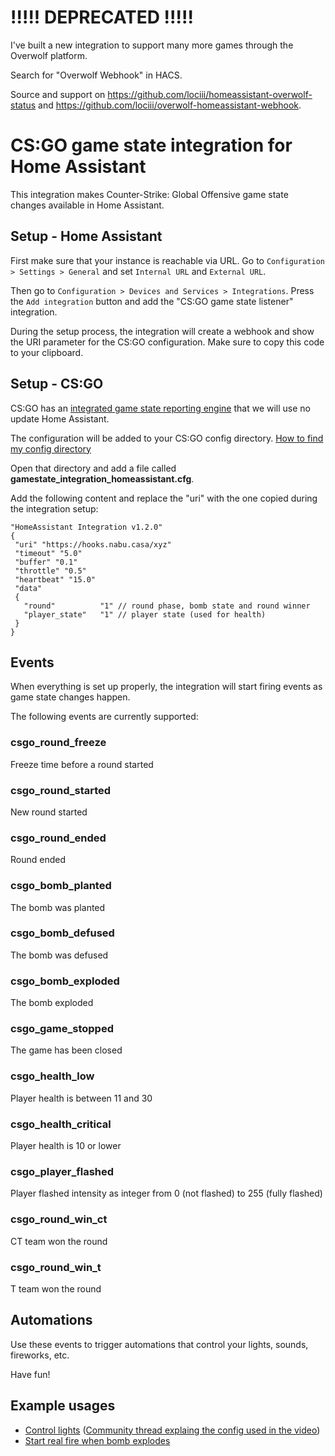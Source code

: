 # !!!!! DEPRECATED !!!!!

I've built a new integration to support many more games through the Overwolf platform.

Search for "Overwolf Webhook" in HACS.

Source and support on https://github.com/lociii/homeassistant-overwolf-status and https://github.com/lociii/overwolf-homeassistant-webhook.

# CS:GO game state integration for Home Assistant

This integration makes Counter-Strike: Global Offensive game state changes available in Home Assistant.

## Setup - Home Assistant

First make sure that your instance is reachable via URL. Go to `Configuration > Settings > General` and set `Internal URL` and `External URL`.

Then go to `Configuration > Devices and Services > Integrations`. Press the `Add integration` button and add the "CS:GO game state listener" integration.

During the setup process, the integration will create a webhook and show the URI parameter for the CS:GO configuration.
Make sure to copy this code to your clipboard.

## Setup - CS:GO

CS:GO has an [integrated game state reporting engine](https://www.reddit.com/r/GlobalOffensive/comments/cjhcpy/game_state_integration_a_very_large_and_indepth/) that we will use no update Home Assistant.

The configuration will be added to your CS:GO config directory.
[How to find my config directory](https://developer.valvesoftware.com/wiki/Counter-Strike:_Global_Offensive_Game_State_Integration#Locating_CS:GO_Install_Directory)

Open that directory and add a file called **gamestate_integration_homeassistant.cfg**.

Add the following content and replace the "uri" with the one copied during the integration setup:

```
"HomeAssistant Integration v1.2.0"
{
 "uri" "https://hooks.nabu.casa/xyz"
 "timeout" "5.0"
 "buffer" "0.1"
 "throttle" "0.5"
 "heartbeat" "15.0"
 "data"
 {
   "round"          "1" // round phase, bomb state and round winner
   "player_state"   "1" // player state (used for health)
 }
}
```

## Events

When everything is set up properly, the integration will start firing events as game state changes happen.

The following events are currently supported:

### csgo_round_freeze

Freeze time before a round started

### csgo_round_started

New round started

### csgo_round_ended

Round ended

### csgo_bomb_planted

The bomb was planted

### csgo_bomb_defused

The bomb was defused

### csgo_bomb_exploded

The bomb exploded

### csgo_game_stopped

The game has been closed

### csgo_health_low

Player health is between 11 and 30

### csgo_health_critical

Player health is 10 or lower

### csgo_player_flashed

Player flashed intensity as integer from 0 (not flashed) to 255 (fully flashed)

### csgo_round_win_ct

CT team won the round

### csgo_round_win_t

T team won the round

## Automations

Use these events to trigger automations that control your lights, sounds, fireworks, etc.

Have fun!

## Example usages

- [Control lights](https://www.youtube.com/watch?v=kEM54QmAMlw) ([Community thread explaing the config used in the video](https://community.home-assistant.io/t/counter-strike-global-offensive-game-state-integration/175505))
- [Start real fire when bomb explodes](https://automatedhome.party/2020/03/28/summoning-actual-fire-or-other-automations-when-the-bomb-goes-off-in-csgo-via-home-assistant/)
